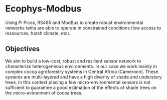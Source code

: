 # Ecophys-Modbus
Using Pi Picos, RS485 and ModBus to create robust environmental networks tahta are able to operate in constrained conditions (low access to ressources, harsh climate, etc). 

## Objectives
We aim to build a low-cost, robust and resilient sensor network to characterize heterogeneous environments. In our case we work mainly in complex cocoa agroforestry systems in Central Africa (Cameroon). These systems are multi-layered and have a high diverity of shade and understory trees. In this context placing a few micro-environmental sensors is not sufficient to guarantee a good estimation of the effects of shade trees on the micro-evironment of cocoa trees.
